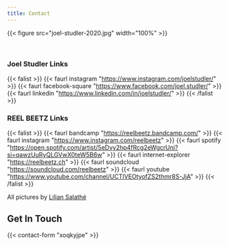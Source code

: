 ```yaml
---
title: Contact
---
```


{{< figure src="joel-studler-2020.jpg" width="100%" >}}

&nbsp;

### Joel Studler Links

{{< falist >}}
{{< faurl instagram "https://www.instagram.com/joelstudler/" >}}
{{< faurl facebook-square "https://www.facebook.com/joel.studler/" >}}
{{< faurl linkedin "https://www.linkedin.com/in/joelstudler/" >}}
{{< /falist >}}

### REEL BEETZ Links

{{< falist >}}
{{< faurl bandcamp "https://reelbeetz.bandcamp.com/" >}}
{{< faurl instagram "https://www.instagram.com/reelbeetz" >}}
{{< faurl spotify "https://open.spotify.com/artist/5eDvy2hp4fRcg2eWgcrUni?si=qawzUuRyQLGVwX0teW5B6w" >}}
{{< faurl internet-explorer "https://reelbeetz.ch" >}}
{{< faurl soundcloud "https://soundcloud.com/reelbeetz" >}}
{{< faurl youtube "https://www.youtube.com/channel/UCTIVEOtyofZS2thmr8S-JjA" >}}
{{< /falist >}}

All pictures by [Lilian Salathé](https://www.liliansalathe.ch/)

## Get In Touch

{{< contact-form "xoqkyjpe" >}}
